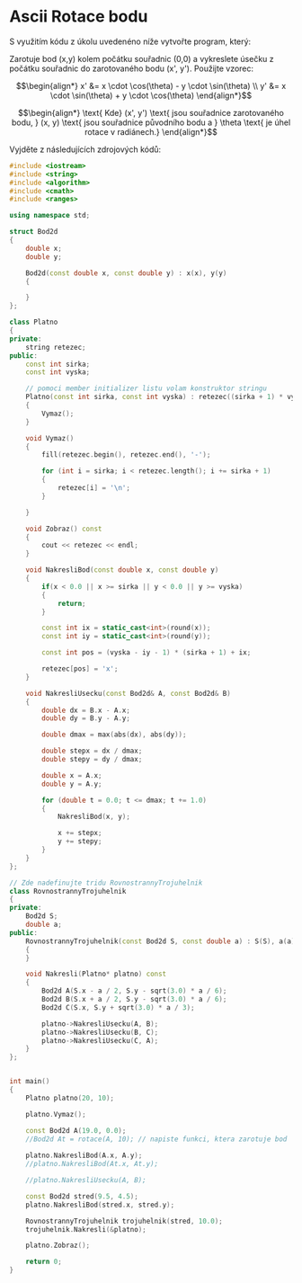 # Ascii Rotace bodu

S využitím kódu z úkolu uvedenéno níže vytvořte program, který:

Zarotuje bod (x,y) kolem počátku souřadnic (0,0) a vykreslete úsečku z počátku souřadnic do zarotovaného bodu (x', y'). Použijte vzorec:

$$\begin{align*}
x' &= x \cdot \cos(\theta) - y \cdot \sin(\theta) \\
y' &= x \cdot \sin(\theta) + y \cdot \cos(\theta)
\end{align*}$$

$$\begin{align*}
\text{ Kde} (x', y') \text{ jsou souřadnice zarotovaného bodu, }
(x, y) \text{ jsou souřadnice původního bodu a }
\theta \text{ je úhel rotace v radiánech.}
\end{align*}$$

Vyjděte z následujících zdrojových kódů:

```cpp
#include <iostream>
#include <string>
#include <algorithm>
#include <cmath>
#include <ranges>

using namespace std;

struct Bod2d
{
    double x;
    double y;

    Bod2d(const double x, const double y) : x(x), y(y)
    {

    }
};

class Platno
{
private:
    string retezec;
public:
    const int sirka;
    const int vyska;

    // pomoci member initializer listu volam konstruktor stringu
    Platno(const int sirka, const int vyska) : retezec((sirka + 1) * vyska, '-'), sirka(sirka), vyska(vyska)
    {
        Vymaz();
    }

    void Vymaz()
    {
        fill(retezec.begin(), retezec.end(), '-');

        for (int i = sirka; i < retezec.length(); i += sirka + 1)
        {
            retezec[i] = '\n';
        }

    }

    void Zobraz() const
    {
        cout << retezec << endl;
    }

    void NakresliBod(const double x, const double y)
    {
        if(x < 0.0 || x >= sirka || y < 0.0 || y >= vyska)
        {
            return;
        }

        const int ix = static_cast<int>(round(x));
        const int iy = static_cast<int>(round(y));

        const int pos = (vyska - iy - 1) * (sirka + 1) + ix;

        retezec[pos] = 'x';
    }

    void NakresliUsecku(const Bod2d& A, const Bod2d& B)
    {
        double dx = B.x - A.x;
        double dy = B.y - A.y;

        double dmax = max(abs(dx), abs(dy));

        double stepx = dx / dmax;
        double stepy = dy / dmax;

        double x = A.x;
        double y = A.y;

        for (double t = 0.0; t <= dmax; t += 1.0)
        {
            NakresliBod(x, y);

            x += stepx;
            y += stepy;
        }
    }
};

// Zde nadefinujte tridu RovnostrannyTrojuhelnik
class RovnostrannyTrojuhelnik
{
private:
    Bod2d S;
    double a;
public:
    RovnostrannyTrojuhelnik(const Bod2d S, const double a) : S(S), a(a)
    {
    }

    void Nakresli(Platno* platno) const
    {
        Bod2d A(S.x - a / 2, S.y - sqrt(3.0) * a / 6);
        Bod2d B(S.x + a / 2, S.y - sqrt(3.0) * a / 6);
        Bod2d C(S.x, S.y + sqrt(3.0) * a / 3);

        platno->NakresliUsecku(A, B);
        platno->NakresliUsecku(B, C);
        platno->NakresliUsecku(C, A);
    }
};


int main()
{
    Platno platno(20, 10);

    platno.Vymaz();

    const Bod2d A(19.0, 0.0);
    //Bod2d At = rotace(A, 10); // napiste funkci, ktera zarotuje bod
    
    platno.NakresliBod(A.x, A.y);
    //platno.NakresliBod(At.x, At.y);

    //platno.NakresliUsecku(A, B);

    const Bod2d stred(9.5, 4.5);
    platno.NakresliBod(stred.x, stred.y);

    RovnostrannyTrojuhelnik trojuhelnik(stred, 10.0);
    trojuhelnik.Nakresli(&platno);

    platno.Zobraz();

    return 0;
}
```
